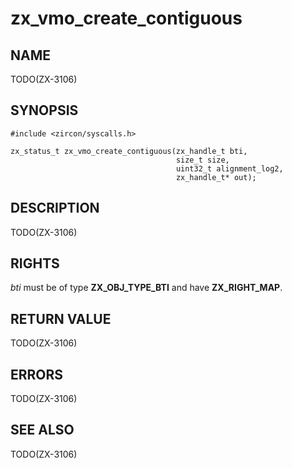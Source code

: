 # zx_vmo_create_contiguous

## NAME

<!-- Updated by update-docs-from-abigen, do not edit. -->

TODO(ZX-3106)

## SYNOPSIS

<!-- Updated by update-docs-from-abigen, do not edit. -->

```
#include <zircon/syscalls.h>

zx_status_t zx_vmo_create_contiguous(zx_handle_t bti,
                                     size_t size,
                                     uint32_t alignment_log2,
                                     zx_handle_t* out);
```

## DESCRIPTION

TODO(ZX-3106)

## RIGHTS

<!-- Updated by update-docs-from-abigen, do not edit. -->

*bti* must be of type **ZX_OBJ_TYPE_BTI** and have **ZX_RIGHT_MAP**.

## RETURN VALUE

TODO(ZX-3106)

## ERRORS

TODO(ZX-3106)

## SEE ALSO


TODO(ZX-3106)
